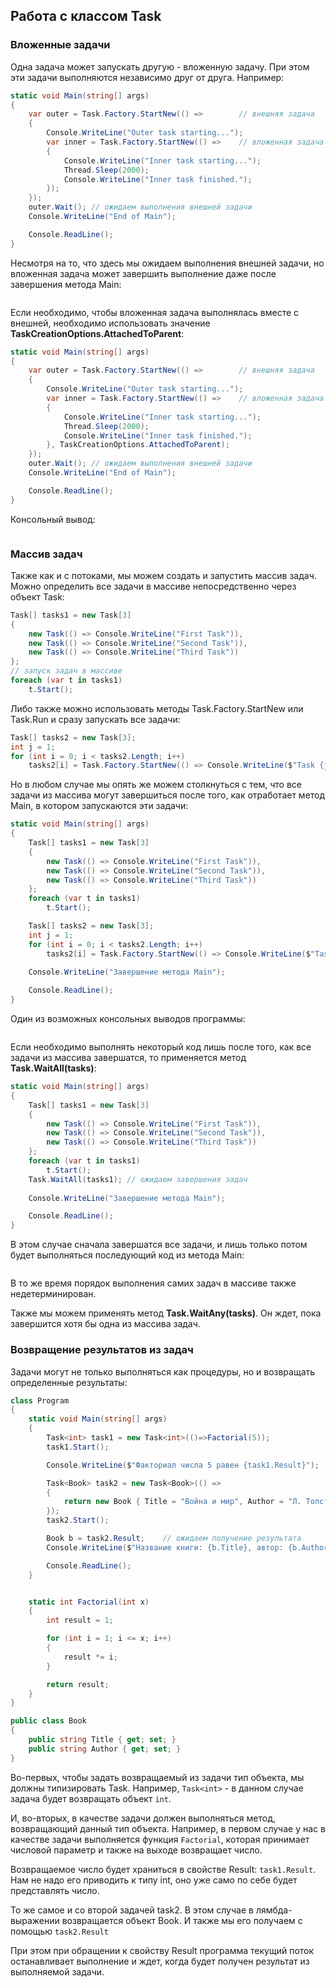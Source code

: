 ## Работа с классом Task

### Вложенные задачи

Одна задача может запускать другую - вложенную задачу. При этом эти задачи выполняются независимо друг от друга. Например:

```cs
static void Main(string[] args)
{
    var outer = Task.Factory.StartNew(() =>        // внешняя задача
    {
        Console.WriteLine("Outer task starting...");
        var inner = Task.Factory.StartNew(() =>    // вложенная задача
        {
            Console.WriteLine("Inner task starting...");
            Thread.Sleep(2000);
            Console.WriteLine("Inner task finished.");
        });
    });
    outer.Wait(); // ожидаем выполнения внешней задачи
    Console.WriteLine("End of Main");

    Console.ReadLine();
}
```

Несмотря на то, что здесь мы ожидаем выполнения внешней задачи, но вложенная задача может завершить выполнение 
даже после завершения метода Main:

```

```

Если необходимо, чтобы вложенная задача выполнялась вместе с внешней, необходимо использовать значение **TaskCreationOptions.AttachedToParent**:

```cs
static void Main(string[] args)
{
    var outer = Task.Factory.StartNew(() =>        // внешняя задача
    {
        Console.WriteLine("Outer task starting...");
        var inner = Task.Factory.StartNew(() =>    // вложенная задача
        {
            Console.WriteLine("Inner task starting...");
            Thread.Sleep(2000);
            Console.WriteLine("Inner task finished.");
        }, TaskCreationOptions.AttachedToParent);
    });
    outer.Wait(); // ожидаем выполнения внешней задачи
    Console.WriteLine("End of Main");

    Console.ReadLine();
}
```

Консольный вывод:

```

```

### Массив задач

Также как и с потоками, мы можем создать и запустить массив задач. Можно определить все задачи в массиве непосредственно через объект Task:

```cs
Task[] tasks1 = new Task[3]
{
    new Task(() => Console.WriteLine("First Task")),
    new Task(() => Console.WriteLine("Second Task")),
    new Task(() => Console.WriteLine("Third Task"))
};
// запуск задач в массиве
foreach (var t in tasks1)
    t.Start();
```

Либо также можно использовать методы Task.Factory.StartNew или Task.Run и сразу запускать все задачи:

```cs
Task[] tasks2 = new Task[3];
int j = 1;
for (int i = 0; i < tasks2.Length; i++)
    tasks2[i] = Task.Factory.StartNew(() => Console.WriteLine($"Task {j++}"));
```

Но в любом случае мы опять же можем столкнуться с тем, что все задачи из массива могут завершиться после того, как отработает метод Main, в котором запускаются эти задачи:

```cs
static void Main(string[] args)
{
    Task[] tasks1 = new Task[3]
    {
        new Task(() => Console.WriteLine("First Task")),
        new Task(() => Console.WriteLine("Second Task")),
        new Task(() => Console.WriteLine("Third Task"))
    };
    foreach (var t in tasks1)
        t.Start();

    Task[] tasks2 = new Task[3];
    int j = 1;
    for (int i = 0; i < tasks2.Length; i++)
        tasks2[i] = Task.Factory.StartNew(() => Console.WriteLine($"Task {j++}"));
            
    Console.WriteLine("Завершение метода Main");

    Console.ReadLine();
}
```

Один из возможных консольных выводов программы:

```

```

Если необходимо выполнять некоторый код лишь после того, как все задачи из массива завершатся, то применяется метод **Task.WaitAll(tasks)**:

```cs
static void Main(string[] args)
{
    Task[] tasks1 = new Task[3]
    {
        new Task(() => Console.WriteLine("First Task")),
        new Task(() => Console.WriteLine("Second Task")),
        new Task(() => Console.WriteLine("Third Task"))
    };
    foreach (var t in tasks1)
        t.Start();
    Task.WaitAll(tasks1); // ожидаем завершения задач 
    
    Console.WriteLine("Завершение метода Main");

    Console.ReadLine();
}
```

В этом случае сначала завершатся все задачи, и лишь только потом будет выполняться последующий код из метода Main:

```

```

В то же время порядок выполнения самих задач в массиве также недетерминирован.

Также мы можем применять метод **Task.WaitAny(tasks)**. Он ждет, пока завершится хотя бы одна из массива задач.

### Возвращение результатов из задач

Задачи могут не только выполняться как процедуры, но и возвращать определенные результаты:

```cs
class Program
{
    static void Main(string[] args)
    {
        Task<int> task1 = new Task<int>(()=>Factorial(5));
        task1.Start();

        Console.WriteLine($"Факториал числа 5 равен {task1.Result}");

        Task<Book> task2 = new Task<Book>(() => 
        {
            return new Book { Title = "Война и мир", Author = "Л. Толстой" };
        });
        task2.Start();

        Book b = task2.Result;    // ожидаем получение результата
        Console.WriteLine($"Название книги: {b.Title}, автор: {b.Author}");

        Console.ReadLine();
    }


    static int Factorial(int x)
    {
        int result = 1;

        for (int i = 1; i <= x; i++)
        {
            result *= i;
        }

        return result;
    }
}

public class Book
{
    public string Title { get; set; }
    public string Author { get; set; }
}
```

Во-первых, чтобы задать возвращаемый из задачи тип объекта, мы должны типизировать Task. Например, `Task<int>` - в данном 
случае задача будет возвращать объект `int`.

И, во-вторых, в качестве задачи должен выполняться метод, возвращающий данный тип объекта. Например, в первом случае 
у нас в качестве задачи выполняется функция `Factorial`, которая принимает числовой параметр и также на выходе возвращает число.

Возвращаемое число будет храниться в свойстве Result: `task1.Result`. Нам не надо его приводить к типу int, оно уже само по себе 
будет представлять число.

То же самое и со второй задачей task2. В этом случае в лямбда-выражении возвращается объект Book. И также мы его получаем с помощью 
`task2.Result`

При этом при обращении к свойству Result программа текущий поток останавливает выполнение и ждет, когда будет получен результат из выполняемой задачи.

